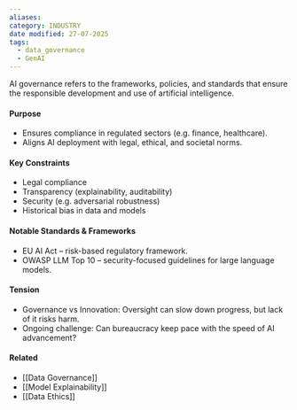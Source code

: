 ```yaml
---
aliases: 
category: INDUSTRY
date modified: 27-07-2025
tags:
  - data_governance
  - GenAI
---
```

AI governance refers to the frameworks, policies, and standards that ensure the responsible development and use of artificial intelligence.

#### Purpose
* Ensures compliance in regulated sectors (e.g. finance, healthcare).
* Aligns AI deployment with legal, ethical, and societal norms.

#### Key Constraints
* Legal compliance
* Transparency (explainability, auditability)
* Security (e.g. adversarial robustness)
* Historical bias in data and models

#### Notable Standards & Frameworks
* EU AI Act – risk-based regulatory framework.
* OWASP LLM Top 10 – security-focused guidelines for large language models.

#### Tension
* Governance vs Innovation: Oversight can slow down progress, but lack of it risks harm.
* Ongoing challenge: Can bureaucracy keep pace with the speed of AI advancement?

#### Related
* [[Data Governance]]
* [[Model Explainability]]
* [[Data Ethics]]

